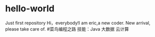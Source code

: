 # hello-world
Just first repository
Hi，everybody!I am eric,a new coder.
New arrival, please take care of.
#菜鸟编程之路
技能：Java 大数据 云计算
